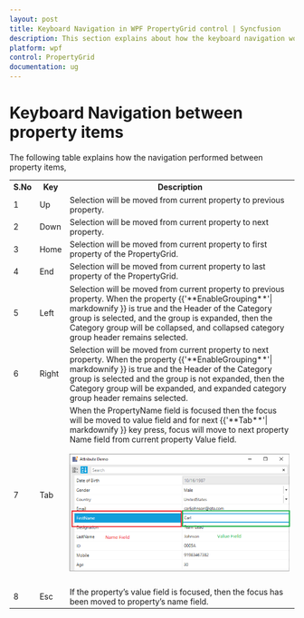 ```yaml
---
layout: post
title: Keyboard Navigation in WPF PropertyGrid control | Syncfusion
description: This section explains about how the keyboard navigation works between the property items of PropertyGrid
platform: wpf
control: PropertyGrid 
documentation: ug
---
```


# Keyboard Navigation between property items

The following table explains how the navigation performed between property items,

<table>
<th> S.No </th>
<th> Key </th>
<th> Description </th>
<tr>
<td>1</td>
<td>Up</td>
<td>Selection will be moved from current property to previous property.</td>
</tr>
<tr>
<td>2</td>
<td>Down</td>
<td>Selection will be moved from current property to next property.</td>
</tr>
<tr>
<td>3</td>
<td>Home</td>
<td>Selection will be moved from current property to first property of the PropertyGrid.</td>
</tr>
<tr>
<td>4</td>
<td>End</td>
<td>Selection will be moved from current property to last property of the PropertyGrid.</td>
</tr>
<tr>
<td>5</td>
<td>Left</td>
<td>Selection will be moved from current property to previous property. When the property {{'**EnableGrouping**'| markdownify }} is true and the Header of the Category group is selected, and the group is expanded, then the Category group will be collapsed, and collapsed category group header remains selected.</td>
</tr>
<tr>
<td>6</td>
<td>Right</td>
<td>Selection will be moved from current property to next property. When the property {{'**EnableGrouping**'| markdownify }} is true and the Header of the Category group is selected and the group is not expanded, then the Category group will be expanded, and expanded category group header remains selected.</td>
</tr>
<tr>
<td>7</td>
<td>Tab</td>
<td>When the PropertyName field is focused then the focus will be moved to value field and for next {{'**Tab**'| markdownify }} key press, focus will move to next property Name field from current property Value field.
<br/> 
<br/>
<img src="KeyNavigation-Images/Tab-Key-Navigation.png" alt="Explaining Name and Value field">
<br/>
<br/>
</td>
</tr>
<tr>
<td>8</td>
<td>Esc</td>
<td>If the property’s value field is focused, then the focus has been moved to property’s name field.</td>
</tr>
